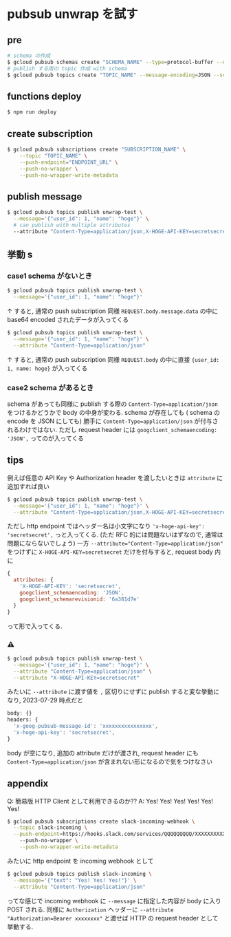 # pubsub unwrap を試す

## pre

```sh
# schema の作成
$ gcloud pubsub schemas create "SCHEMA_NAME" --type=protocol-buffer --definition-file=./schema.proto
# publish する用の topic 作成 with schema
$ gcloud pubsub topics create "TOPIC_NAME" --message-encoding=JSON --schema="SCHEMA_NAME"
```

## functions deploy

```sh
$ npm run deploy
```

## create subscription

```sh
$ gcloud pubsub subscriptions create "SUBSCRIPTION_NAME" \
    --topic "TOPIC_NAME" \
    --push-endpoint="ENDPOINT_URL" \
    --push-no-wrapper \
    --push-no-wrapper-write-metadata
```

## publish message

```sh
$ gcloud pubsub topics publish unwrap-test \
  --message='{"user_id": 1, "name": "hoge"}' \
  # can publish with multiple attributes
  --attribute "Content-Type=application/json,X-HOGE-API-KEY=secretsecret"
```

## 挙動 s

### case1 schema がないとき

```sh
$ gcloud pubsub topics publish unwrap-test \
  --message='{"user_id": 1, "name": "hoge"}'
```

↑ すると, 通常の push subscription 同様 `REQUEST.body.message.data` の中に base64 encoded されたデータが入ってくる

```sh
$ gcloud pubsub topics publish unwrap-test \
  --message='{"user_id": 1, "name": "hoge"}' \
  --attribute "Content-Type=application/json"
```

↑ すると, 通常の push subscription 同様 `REQUEST.body` の中に直接 `{user_id: 1, name: hoge}` が入ってくる

### case2 schema があるとき

schema があっても同様に publish する際の `Content-Type=application/json` をつけるかどうかで body の中身が変わる.
schema が存在しても ( schema の encode を JSON にしても) 勝手に `Content-Type=application/json` が付与されるわけではない. ただし request header には `googclient_schemaencoding: 'JSON',` ってのが入ってくる

## tips

例えば任意の API Key や Authorization header を渡したいときは `attribute` に追加すれば良い

```sh
$ gcloud pubsub topics publish unwrap-test \
  --message='{"user_id": 1, "name": "hoge"}' \
  --attribute "Content-Type=application/json,X-HOGE-API-KEY=secretsecret"
```

ただし http endpoint ではヘッダー名は小文字になり `'x-hoge-api-key': 'secretsecret',` っと入ってくる. (ただ RFC 的には問題ないはずなので, 通常は問題にならないでしょう)
一方 `--attribute="Content-Type=application/json"` をつけずに `X-HOGE-API-KEY=secretsecret` だけを付与すると, request body 内に

```js
{
  attributes: {
    'X-HOGE-API-KEY': 'secretsecret',
    googclient_schemaencoding: 'JSON',
    googclient_schemarevisionid: '6a381d7e'
  }
}
```

って形で入ってくる.

### :warning:

```sh
$ gcloud pubsub topics publish unwrap-test \
  --message='{"user_id": 1, "name": "hoge"}' \
  --attribute "Content-Type=application/json" \
  --attribute "X-HOGE-API-KEY=secretsecret"
```

みたいに `--attribute` に渡す値を `,` 区切りにせずに publish すると変な挙動になり, 2023-07-29 時点だと

```js
body: {}
headers: {
  'x-goog-pubsub-message-id': 'xxxxxxxxxxxxxxxx',
  'x-hoge-api-key': 'secretsecret',
}
```

body が空になり, 追加の attribute だけが渡され, request header にも `Content-Type=application/json` が含まれない形になるので気をつけなさい

## appendix

Q: 簡易版 HTTP Client として利用できるのか??
A: Yes! Yes! Yes! Yes! Yes! Yes!

```sh
$ gcloud pubsub subscriptions create slack-incoming-webhook \
  --topic slack-incoming \
  --push-endpoint=https://hooks.slack.com/services/QQQQQQQQQ/XXXXXXXXXXXXXXXXXXXXXXXXXXXXXXXXXXXX
    --push-no-wrapper \
    --push-no-wrapper-write-metadata
```

みたいに http endpoint を incoming webhook として

```sh
$ gcloud pubsub topics publish slack-incoming \
  --message='{"text": "Yes! Yes! Yes!"}' \
  --attribute "Content-Type=application/json"
```

ってな感じで incoming webhook に `--message` に指定した内容が body に入り POST される.
同様に `Authorization` ヘッダーに `--attribute "Authorization=Bearer xxxxxxxx"` と渡せば HTTP の request header として挙動する.
